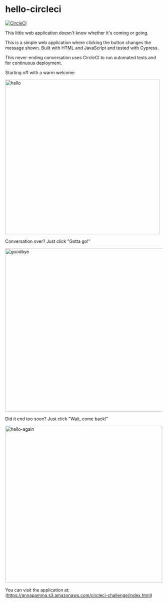 # hello-circleci

[![CircleCI](https://circleci.com/gh/annapamma/hello-circleci.svg?style=svg)](https://circleci.com/gh/annapamma/hello-circleci)

This little web application doesn't know whether it's coming or going. 

This is a simple web application where clicking the button changes the message shown. Built with HTML and JavaScript and tested with Cypress. 

This never-ending conversation uses CircleCI to run automated tests and for continuous deployment. 

Starting off with a warm welcome

<img width="494" alt="hello" src="https://user-images.githubusercontent.com/22031658/60442307-c1570600-9be6-11e9-9661-8307205d0cfa.png">

Conversation over? Just click "Gotta go!"

<img width="522" alt="goodbye" src="https://user-images.githubusercontent.com/22031658/60442312-c451f680-9be6-11e9-82ed-892098ffeac5.png">

Did it end too soon? Just click "Wait, come back!"

<img width="502" alt="hello-again" src="https://user-images.githubusercontent.com/22031658/60442316-c61bba00-9be6-11e9-8c4a-c89fe7d143ab.png">

You can visit the application at: (https://annapamma.s3.amazonaws.com/circleci-challenge/index.html)
